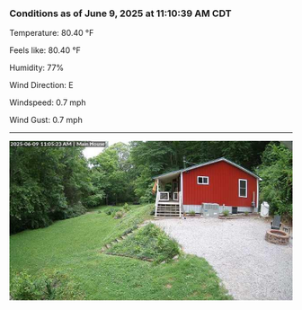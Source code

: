 ### Conditions as of June 9, 2025 at 11:10:39 AM CDT 

Temperature: 80.40 &deg;F

Feels like: 80.40 &deg;F

Humidity: 77%

Wind Direction: E

Windspeed: 0.7 mph

Wind Gust: 0.7 mph

---

<img src="./images/latest.jpeg"/>

